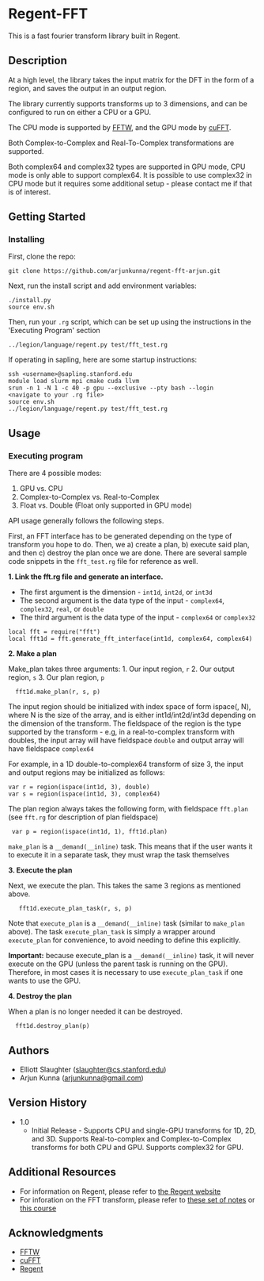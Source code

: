 # Regent-FFT

This is a fast fourier transform library built in Regent.


## Description

At a high level, the library takes the input matrix for the DFT in the form of a region, and saves the output in an output region.

The library currently supports transforms up to 3 dimensions, and can be configured to run on either a CPU or a GPU.

The CPU mode is supported by [FFTW](https://www.fftw.org/), and the GPU mode by [cuFFT](https://developer.nvidia.com/cufft).

Both Complex-to-Complex and Real-To-Complex transformations are supported.

Both complex64 and complex32 types are supported in GPU mode, CPU mode is only able to support complex64. It is possible to use complex32 in CPU mode but it requires some additional setup - please contact me if that is of interest.

## Getting Started

### Installing

First, clone the repo: 
```
git clone https://github.com/arjunkunna/regent-fft-arjun.git
```

Next, run the install script and add environment variables:
```
./install.py
source env.sh
```

Then, run your `.rg` script, which can be set up using the instructions in the 'Executing Program' section
```
../legion/language/regent.py test/fft_test.rg 
```

If operating in sapling, here are some startup instructions:
```
ssh <username>@sapling.stanford.edu
module load slurm mpi cmake cuda llvm
srun -n 1 -N 1 -c 40 -p gpu --exclusive --pty bash --login
<navigate to your .rg file>
source env.sh
../legion/language/regent.py test/fft_test.rg 
```

## Usage

### Executing program

There are 4 possible modes:
1. GPU vs. CPU
2. Complex-to-Complex vs. Real-to-Complex
3. Float vs. Double (Float only supported in GPU mode)

API usage generally follows the following steps. 

First, an FFT interface has to be generated depending on the type of transform you hope to do. Then, we a) create a plan, b) execute said plan, and then c) destroy the plan once we are done. 
There are several sample code snippets in the `fft_test.rg` file for reference as well. 

**1. Link the fft.rg file and generate an interface.**


   * The first argument is the dimension - `int1d`, `int2d`, or `int3d`
   * The second argument is the data type of the input - `complex64`, `complex32`, `real`, or `double`
   * The third argument is the data type of the input - `complex64` or `complex32`
```
local fft = require("fft")
local fft1d = fft.generate_fft_interface(int1d, complex64, complex64)
```

**2. Make a plan**

Make_plan takes three arguments: 1. Our input region, `r` 2. Our output region, `s` 3. Our plan region, `p`

```
  fft1d.make_plan(r, s, p)
```

The input region should be initialized with index space of form ispace(<type>, N), where N is the size of the array, and <type> is either int1d/int2d/int3d depending on the dimension of the transform.
The fieldspace of the region is the type supported by the transform - e.g, in a real-to-complex transform with doubles, the input array will have fieldspace `double` and output array will have fieldspace `complex64`

For example, in a 1D double-to-complex64 transform of size 3, the input and output regions may be initialized as follows:

```
var r = region(ispace(int1d, 3), double)
var s = region(ispace(int1d, 3), complex64)
```

The plan region always takes the following form, with fieldspace `fft.plan` (see `fft.rg` for description of plan fieldspace)

```
 var p = region(ispace(int1d, 1), fft1d.plan)
```
`make_plan` is a `__demand(__inline)` task. This means that if the user wants it to execute it in a separate task, they must wrap the task themselves

**3. Execute the plan**

Next, we execute the plan. This takes the same 3 regions as mentioned above. 

```
   fft1d.execute_plan_task(r, s, p)
```

Note that `execute_plan` is a `__demand(__inline)` task (similar to `make_plan` above). The task `execute_plan_task` is simply a wrapper around `execute_plan` for convenience, to avoid needing to define this explicitly.

**Important:** because execute_plan is a `__demand(__inline)` task, it will never execute on the GPU (unless the parent task is running on the GPU). Therefore, in most cases it is necessary to use `execute_plan_task` if one wants to use the GPU.

**4. Destroy the plan**

When a plan is no longer needed it can be destroyed.
```  
  fft1d.destroy_plan(p)
```

## Authors

* Elliott Slaughter (slaughter@cs.stanford.edu)
* Arjun Kunna (arjunkunna@gmail.com)

## Version History

* 1.0
    * Initial Release - Supports CPU and single-GPU transforms for 1D, 2D, and 3D. Supports Real-to-complex and Complex-to-Complex transforms for both CPU and GPU. Supports complex32 for GPU.

## Additional Resources
* For information on Regent, please refer to [the Regent website](https://regent-lang.org/)
* For inforation on the FFT transform, please refer to [these set of notes](https://web.stanford.edu/class/cs168/l/l15.pdf) or [this course](https://see.stanford.edu/Course/EE261)

## Acknowledgments

* [FFTW](https://www.fftw.org/)
* [cuFFT](https://developer.nvidia.com/cufft)
* [Regent](https://regent-lang.org/)

